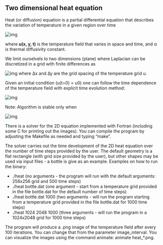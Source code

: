 ## Two dimensional heat equation

Heat (or diffusion) equation is a partial differential equation that describes
the variation of temperature in a given region over time

<!-- Equation
\frac{\partial u}{\partial t} = \alpha \nabla^2 u
--> 
![img](http://quicklatex.com/cache3/d2/ql_b3f6b8bdc3a8862c73c5a97862afb9d2_l3.png)

where **u(x, y, t)** is the temperature field that varies in space and time,
and α is thermal diffusivity constant. 

We limit ourselvels to two dimensions (plane) where Laplacian can be
discretized in a grid with finite differences as

<!-- Equation
\begin{align*}
\nabla^2 u  &= \frac{u(i-1,j)-2u(i,j)+u(i+1,j)}{(\Delta x)^2} \\
 &+ \frac{u(i,j-1)-2u(i,j)+u(i,j+1)}{(\Delta y)^2}
\end{align*}
--> 
![img](http://quicklatex.com/cache3/2d/ql_59f49ed64dbbe76704e0679b8ad7c22d_l3.png)
where ∆x and ∆y are the grid spacing of the temperature grid *u*.

Given an initial condition (u(t=0) = u0) one can follow the time dependence of
the temperature field with explicit time evolution method:

<!-- Equation
u^{m+1}(i,j) = u^m(i,j) + \Delta t \alpha \nabla^2 u^m(i,j) 
--> 
![img](http://quicklatex.com/cache3/9e/ql_9eb7ce5f3d5eccd6cfc1ff5638bf199e_l3.png)

Note: Algorithm is stable only when

<!-- Equation
\Delta t < \frac{1}{2 \alpha} \frac{(\Delta x \Delta y)^2}{(\Delta x)^2 (\Delta y)^2}
-->
![img](http://quicklatex.com/cache3/d1/ql_0e7107049c9183d11dbb1e81174280d1_l3.png)

There is a solver for the 2D equation implemented with Fortran (including
some C for printing out the images). You can compile the program by adjusting
the Makefile as needed and typing “make”.

The solver carries out the time development of the 2D heat equation over the
number of time steps provided by the user. The default geometry is a flat
rectangle (with grid size provided by the user), but other shapes may be used
via input files - a bottle is give as an example. Examples on how to run the
binary:
 - ./heat  (no arguments - the program will run with the default
arguments: 256x256 grid and 500 time steps)
 - ./heat bottle.dat (one argument - start from a temperature grid
provided in the file bottle.dat for the default number of time steps)
 - ./heat bottle.dat 1000 (two arguments - will run the program starting
from a temperature grid provided in the file bottle.dat for 1000 time steps)
 - ./heat 1024 2048 1000 (three arguments - will run the program in a
1024x2048 grid for 1000 time steps)

The program will produce a .png image of the temperature field after every 100
iterations. You can change that from the parameter image_interval. You can
visualize the images using the command animate:  animate heat_*.png.
